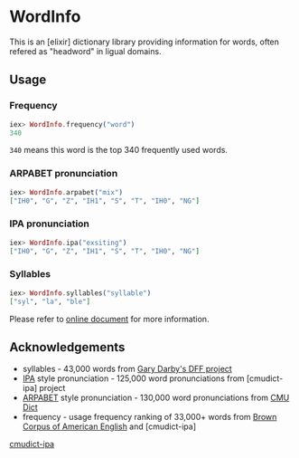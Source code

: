 # WordInfo

This is an [elixir] dictionary library providing information for words, often refered as "headword" in ligual domains.

## Usage

### Frequency

```elixir
iex> WordInfo.frequency("word")
340
```

`340` means this word is the top 340 frequently used words.

### ARPABET pronunciation

```elixir
iex> WordInfo.arpabet("mix")
["IH0", "G", "Z", "IH1", "S", "T", "IH0", "NG"]
```

### IPA pronunciation

```elixir
iex> WordInfo.ipa("exsiting")
["IH0", "G", "Z", "IH1", "S", "T", "IH0", "NG"]
```

### Syllables

```elixir
iex> WordInfo.syllables("syllable")
["syl", "la", "ble"]
```

Please refer to [online document](http://hexdocs.pm/word_info) for more information.

## Acknowledgements

* syllables - 43,000 words from [Gary Darby's DFF project](http://www.delphiforfun.org/programs/Syllables.htm)
* [IPA] style pronunciation - 125,000 word pronunciations from [cmudict-ipa] project
* [ARPABET] style pronunciation - 130,000 word pronunciations from [CMU Dict]
* frequency - usage frequency ranking of 33,000+ words from [Brown Corpus of American English] and [cmudict-ipa]


[ARPABET]: https://en.wikipedia.org/wiki/ARPABET
[IPA]: https://en.wiktionary.org/wiki/Wiktionary:IPA_pronunciation_key
[CMU Dict]: http://www.speech.cs.cmu.edu/cgi-bin/cmudict
[Brown Corpus of American English]: https://archive.org/details/BrownCorpus
[cmudict-ipa](https://github.com/menelik3/cmudict-ipa)
